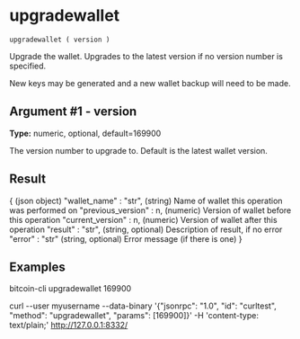 # upgradewallet

`upgradewallet ( version )`

Upgrade the wallet. Upgrades to the latest version if no version number is specified.

New keys may be generated and a new wallet backup will need to be made.

## Argument #1 - version

**Type:** numeric, optional, default=169900

The version number to upgrade to. Default is the latest wallet version.

## Result

{                            (json object)
  "wallet_name" : "str",     (string) Name of wallet this operation was performed on
  "previous_version" : n,    (numeric) Version of wallet before this operation
  "current_version" : n,     (numeric) Version of wallet after this operation
  "result" : "str",          (string, optional) Description of result, if no error
  "error" : "str"            (string, optional) Error message (if there is one)
}

## Examples

bitcoin-cli upgradewallet 169900

curl --user myusername --data-binary '{"jsonrpc": "1.0", "id": "curltest", "method": "upgradewallet", "params": [169900]}' -H 'content-type: text/plain;' http://127.0.0.1:8332/